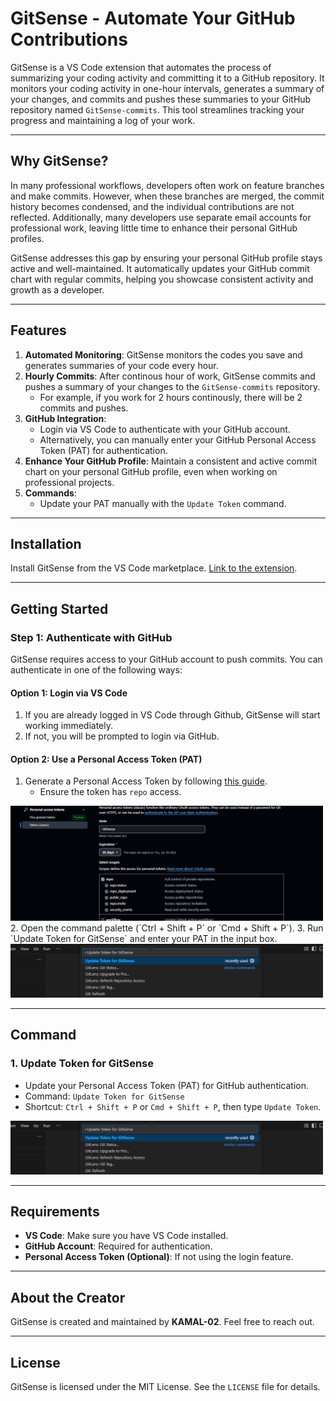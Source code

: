# GitSense - Automate Your GitHub Contributions

GitSense is a VS Code extension that automates the process of summarizing your coding activity and committing it to a GitHub repository. It monitors your coding activity in one-hour intervals, generates a summary of your changes, and commits and pushes these summaries to your GitHub repository named `GitSense-commits`. This tool streamlines tracking your progress and maintaining a log of your work.

---

## Why GitSense?

In many professional workflows, developers often work on feature branches and make commits. However, when these branches are merged, the commit history becomes condensed, and the individual contributions are not reflected. Additionally, many developers use separate email accounts for professional work, leaving little time to enhance their personal GitHub profiles.

GitSense addresses this gap by ensuring your personal GitHub profile stays active and well-maintained. It automatically updates your GitHub commit chart with regular commits, helping you showcase consistent activity and growth as a developer.

---

## Features

1. **Automated Monitoring**: GitSense monitors the codes you save and generates summaries of your code every hour.
2. **Hourly Commits**: After continous hour of work, GitSense commits and pushes a summary of your changes to the `GitSense-commits` repository.
   - For example, if you work for 2 hours continously, there will be 2 commits and pushes.
3. **GitHub Integration**:
   - Login via VS Code to authenticate with your GitHub account.
   - Alternatively, you can manually enter your GitHub Personal Access Token (PAT) for authentication.
4. **Enhance Your GitHub Profile**: Maintain a consistent and active commit chart on your personal GitHub profile, even when working on professional projects.
5. **Commands**:
   - Update your PAT manually with the `Update Token` command.

---

## Installation

Install GitSense from the VS Code marketplace. [Link to the extension](https://marketplace.visualstudio.com/items?itemName=KAMAL-02.gitsense).

---

## Getting Started

### Step 1: Authenticate with GitHub
GitSense requires access to your GitHub account to push commits. You can authenticate in one of the following ways:

#### **Option 1: Login via VS Code**
1. If you are already logged in VS Code through Github, GitSense will start working immediately.
2. If not, you will be prompted to login via GitHub.

#### **Option 2: Use a Personal Access Token (PAT)**
1. Generate a Personal Access Token by following [this guide](https://docs.github.com/en/authentication/keeping-your-account-and-data-secure/managing-your-personal-access-tokens).
   - Ensure the token has `repo` access.
<img src="https://raw.githubusercontent.com/KAMAL-02/GitSense/refs/heads/main/images/setPAT4.png" alt="Set PAT Example" width="500" />
2. Open the command palette (`Ctrl + Shift + P` or `Cmd + Shift + P`).
3. Run `Update Token for GitSense` and enter your PAT in the input box.
<img src="https://raw.githubusercontent.com/KAMAL-02/GitSense/refs/heads/main/images/updateToken.png" alt="Update Token" width="500" />

---

## Command

### 1. **Update Token for GitSense**
- Update your Personal Access Token (PAT) for GitHub authentication.
- Command: `Update Token for GitSense`
- Shortcut: `Ctrl + Shift + P` or `Cmd + Shift + P`, then type `Update Token`.
<img src="https://raw.githubusercontent.com/KAMAL-02/GitSense/refs/heads/main/images/updateToken.png" alt="Update Token" width="500" />

---

## Requirements
- **VS Code**: Make sure you have VS Code installed.
- **GitHub Account**: Required for authentication.
- **Personal Access Token (Optional)**: If not using the login feature.

---

## About the Creator
GitSense is created and maintained by **KAMAL-02**. Feel free to reach out.

---

## License
GitSense is licensed under the MIT License. See the `LICENSE` file for details.

